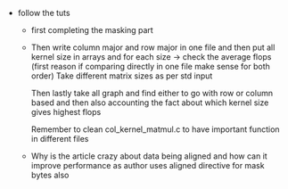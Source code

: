 - follow the tuts
  - first completing the masking part
  - Then write column major and row major in one file and then put
    all kernel size in arrays and for each size -> check the average flops
    (first reason if comparing directly in one file make sense for both order)
    Take different matrix sizes as per std input

    Then lastly take all graph and find either to go with row or column based
    and then also accounting the fact about which kernel size gives highest flops

    Remember to clean col_kernel_matmul.c to have important function in different files
  - Why is the article crazy about data being aligned and how can it improve performance
    as author uses aligned directive for mask bytes also
